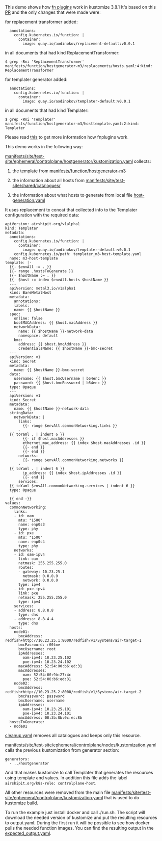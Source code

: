 This demo shows how [fn plugins](https://github.com/kubernetes-sigs/kustomize/tree/master/api/internal/plugins/fnplugin) work in kustomize 3.8.1
It's based on this [PR](https://review.opendev.org/#/c/735033/25) and the only changes that were made were: 


for replacement transformer added:

```
  annotations:
    config.kubernetes.io/function: |
      container:
        image: quay.io/aodinokov/replacement-default:v0.0.1
```

in all documents that had kind ReplacementTransformer:

```
$ grep -Rni 'ReplacementTransformer'
manifests/function/hostgenerator-m3/replacements/hosts.yaml:4:kind: ReplacementTransformer
```

for templater generator added:

```
  annotations:
    config.kubernetes.io/function: |
      container:
        image: quay.io/aodinokov/templater-default:v0.0.1
```

in all documents that had kind Templater:

```
$ grep -Rni 'Templater'
manifests/function/hostgenerator-m3/hosttemplate.yaml:2:kind: Templater
``` 

Please read [this](../test_fn_replacement/README.md) to get more information how fnplugins work.

This demo works in the following way:

[manifests/site/test-site/ephemeral/controlplane/hostgenerator/kustomization.yaml](manifests/site/test-site/ephemeral/controlplane/hostgenerator/kustomization.yaml) collects:

1. the template from [manifests/function/hostgenerator-m3](manifests/function/hostgenerator-m3)

2. the information about all hosts from [manifests/site/test-site/shared/catalogues/](manifests/site/test-site/shared/catalogues/)

3. the information about what hosts to generate from local file [host-generation.yaml](manifests/site/test-site/ephemeral/controlplane/hostgenerator/host-generation.yaml)

It uses replacement to concat that collected info to the Templater configuration with the required data:

```
apiVersion: airshipit.org/v1alpha1
kind: Templater
metadata:
  annotations:
    config.kubernetes.io/function: |
      container:
        image: quay.io/aodinokov/templater-default:v0.0.1
    config.kubernetes.io/path: templater_m3-host-template.yaml
  name: m3-host-template
template: |-
  {{- $envAll := . }}
  {{- range .hostsToGenerate }}
  {{- $hostName := . }}
  {{- $host := index $envAll.hosts $hostName }}
  ---
  apiVersion: metal3.io/v1alpha1
  kind: BareMetalHost
  metadata:
    annotations:
    labels:
    name: {{ $hostName }}
  spec:
    online: false
    bootMACAddress: {{ $host.macAddress }}
    networkData:
      name: {{ $hostName }}-network-data
      namespace: default
    bmc:
      address: {{ $host.bmcAddress }}
      credentialsName: {{ $hostName }}-bmc-secret
  ---
  apiVersion: v1
  kind: Secret
  metadata:
    name: {{ $hostName }}-bmc-secret
  data:
    username: {{ $host.bmcUsername | b64enc }}
    password: {{ $host.bmcPassword | b64enc }}
  type: Opaque
  ---
  apiVersion: v1
  kind: Secret
  metadata:
    name: {{ $hostName }}-network-data
  stringData:
    networkData: |
      links:
        {{- range $envAll.commonNetworking.links }}
      -
  {{ toYaml . | indent 6 }}
        {{- if $host.macAddresses }}
        ethernet_mac_address: {{ index $host.macAddresses .id }}
        {{- end }}
        {{- end }}
      networks:
        {{- range $envAll.commonNetworking.networks }}
      -
  {{ toYaml . | indent 6 }}
        ip_address: {{ index $host.ipAddresses .id }}
        {{- end }}
      services:
  {{ toYaml $envAll.commonNetworking.services | indent 6 }}
  type: Opaque

  {{ end -}}
values:
  commonNetworking:
    links:
    - id: oam
      mtu: "1500"
      name: enp0s3
      type: phy
    - id: pxe
      mtu: "1500"
      name: enp0s4
      type: phy
    networks:
    - id: oam-ipv4
      link: oam
      netmask: 255.255.255.0
      routes:
      - gateway: 10.23.25.1
        netmask: 0.0.0.0
        network: 0.0.0.0
      type: ipv4
    - id: pxe-ipv4
      link: pxe
      netmask: 255.255.255.0
      type: ipv4
    services:
    - address: 8.8.8.8
      type: dns
    - address: 8.8.4.4
      type: dns
  hosts:
    node01:
      bmcAddress: redfish+http://10.23.25.1:8000/redfish/v1/Systems/air-target-1
      bmcPassword: r00tme
      bmcUsername: root
      ipAddresses:
        oam-ipv4: 10.23.25.102
        pxe-ipv4: 10.23.24.102
      macAddress: 52:54:00:b6:ed:31
      macAddresses:
        oam: 52:54:00:9b:27:4c
        pxe: 52:54:00:b6:ed:31
    node02:
      bmcAddress: redfish+http://10.23.25.2:8000/redfish/v1/Systems/air-target-2
      bmcPassword: password
      bmcUsername: username
      ipAddresses:
        oam-ipv4: 10.23.25.101
        pxe-ipv4: 10.23.24.101
      macAddress: 00:3b:8b:0c:ec:8b
  hostsToGenerate:
  - node01
```
[cleanup.yaml](manifests/site/test-site/ephemeral/controlplane/hostgenerator/cleanup.yaml) removes all catalogues and keeps only this resource.

[manifests/site/test-site/ephemeral/controlplane/nodes/kustomization.yaml](manifests/site/test-site/ephemeral/controlplane/nodes/kustomization.yaml) calls the previous kustomization from generator section:

```
generators:
  - ../hostgenerator
```

And that makes kustomize to call Templater that generates the resources using template and values.
In addition this file adds the label `airshipit.org/k8s-role: controlplane-host`.

All other resources were removed from the main file [manifests/site/test-site/ephemeral/controlplane/kustomization.yaml](manifests/site/test-site/ephemeral/controlplane/kustomization.yaml) that is used to do kustomize build.

To run the example just install docker and call ./run.sh. The script will download the needed version of kustomize and put the resulting resources to output.yaml.
During the first run it will be possible to see how docker pulls the needed function images.
You can find the resulting output in the [expected_output.yaml](expected_output.yaml).
